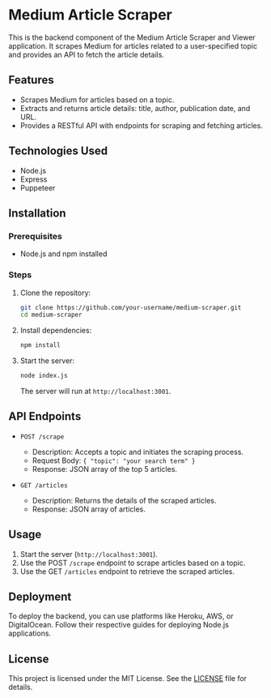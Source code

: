 # Medium Article Scraper

This is the backend component of the Medium Article Scraper and Viewer application. It scrapes Medium for articles related to a user-specified topic and provides an API to fetch the article details.

## Features

- Scrapes Medium for articles based on a topic.
- Extracts and returns article details: title, author, publication date, and URL.
- Provides a RESTful API with endpoints for scraping and fetching articles.

## Technologies Used

- Node.js
- Express
- Puppeteer

## Installation

### Prerequisites

- Node.js and npm installed

### Steps

1. Clone the repository:

    ```bash
    git clone https://github.com/your-username/medium-scraper.git
    cd medium-scraper
    ```

2. Install dependencies:

    ```bash
    npm install
    ```

3. Start the server:

    ```bash
    node index.js
    ```

    The server will run at `http://localhost:3001`.

## API Endpoints

- `POST /scrape`
  - Description: Accepts a topic and initiates the scraping process.
  - Request Body: `{ "topic": "your search term" }`
  - Response: JSON array of the top 5 articles.

- `GET /articles`
  - Description: Returns the details of the scraped articles.
  - Response: JSON array of articles.

## Usage

1. Start the server (`http://localhost:3001`).
2. Use the POST `/scrape` endpoint to scrape articles based on a topic.
3. Use the GET `/articles` endpoint to retrieve the scraped articles.

## Deployment

To deploy the backend, you can use platforms like Heroku, AWS, or DigitalOcean. Follow their respective guides for deploying Node.js applications.

## License

This project is licensed under the MIT License. See the [LICENSE](LICENSE) file for details.
